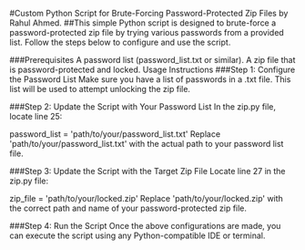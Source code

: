 #Custom Python Script for Brute-Forcing Password-Protected Zip Files by Rahul Ahmed.
##This simple Python script is designed to brute-force a password-protected zip file by trying various passwords from a provided list. Follow the steps below to configure and use the script.

###Prerequisites
A password list (password_list.txt or similar).
A zip file that is password-protected and locked.
Usage Instructions
###Step 1: Configure the Password List
Make sure you have a list of passwords in a .txt file. This list will be used to attempt unlocking the zip file.

###Step 2: Update the Script with Your Password List
In the zip.py file, locate line 25:


password_list = 'path/to/your/password_list.txt'
Replace 'path/to/your/password_list.txt' with the actual path to your password list file.

###Step 3: Update the Script with the Target Zip File
Locate line 27 in the zip.py file:

zip_file = 'path/to/your/locked.zip'
Replace 'path/to/your/locked.zip' with the correct path and name of your password-protected zip file.

###Step 4: Run the Script
Once the above configurations are made, you can execute the script using any Python-compatible IDE or terminal.

